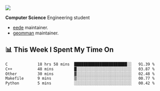 ![](https://komarev.com/ghpvc/?username=brauliorivas&color=green)

**Computer Science** Engineering student

- [eede](https://github.com/key4hep/eede) maintainer.
- [geomman](https://www.freshports.org/sysutils/geomman) maintainer.

## 📊 This Week I Spent My Time On

<!--START_SECTION:waka-->

```txt
C             18 hrs 58 mins  ███████████████████████░░   91.39 %
C++           48 mins         █░░░░░░░░░░░░░░░░░░░░░░░░   03.87 %
Other         30 mins         ▓░░░░░░░░░░░░░░░░░░░░░░░░   02.48 %
Makefile      9 mins          ▒░░░░░░░░░░░░░░░░░░░░░░░░   00.77 %
Python        5 mins          ░░░░░░░░░░░░░░░░░░░░░░░░░   00.42 %
```

<!--END_SECTION:waka-->
